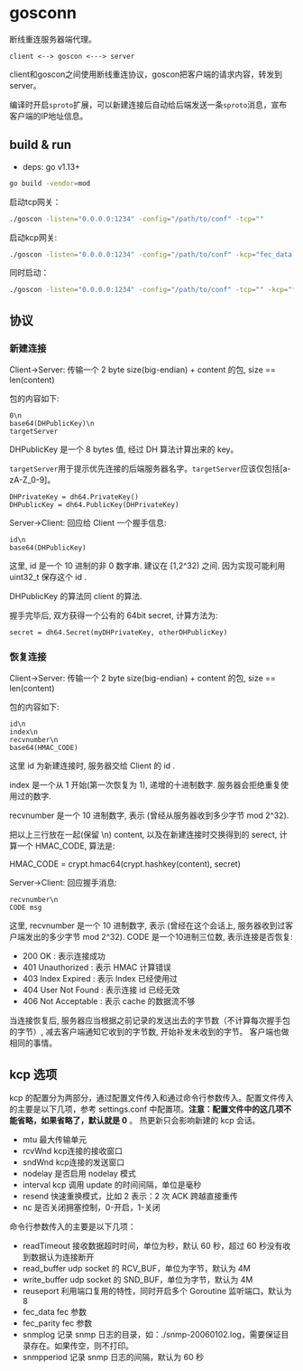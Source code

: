 # gosconn

断线重连服务器端代理。

```
client <--> goscon <---> server
```

client和goscon之间使用断线重连协议，goscon把客户端的请求内容，转发到server。

编译时开启`sproto`扩展，可以新建连接后自动给后端发送一条`sproto`消息，宣布客户端的IP地址信息。

## build & run

* deps: go v1.13+

```bash
go build -vendor=mod
```

启动tcp网关：
```bash
./goscon -listen="0.0.0.0:1234" -config="/path/to/conf" -tcp=""
```

启动kcp网关:
```bash
./goscon -listen="0.0.0.0:1234" -config="/path/to/conf" -kcp="fec_data:0,fec_parity:0"
```

同时启动：
```bash
./goscon -listen="0.0.0.0:1234" -config="/path/to/conf" -tcp="" -kcp="fec_data:0,fec_parity:0"
```

## 协议

### 新建连接

Client->Server: 传输一个 2 byte size(big-endian) + content 的包, size == len(content)

包的内容如下:

```
0\n
base64(DHPublicKey)\n
targetServer
```

DHPublicKey 是一个 8 bytes 值, 经过 DH 算法计算出来的 key。

`targetServer`用于提示优先连接的后端服务器名字。`targetServer`应该仅包括[a-zA-Z_0-9]。

```
DHPrivateKey = dh64.PrivateKey()
DHPublicKey = dh64.PublicKey(DHPrivateKey)
```

Server->Client: 回应给 Client 一个握手信息:

```
id\n
base64(DHPublicKey)
```

这里, id 是一个 10 进制的非 0 数字串. 建议在 [1,2^32) 之间. 因为实现可能利用 uint32_t 保存这个 id .

DHPublicKey 的算法同 client 的算法.

握手完毕后, 双方获得一个公有的 64bit secret,  计算方法为:

```
secret = dh64.Secret(myDHPrivateKey, otherDHPublicKey)
```

### 恢复连接

Client->Server: 传输一个 2 byte size(big-endian) + content 的包, size == len(content)

包的内容如下:

```
id\n
index\n
recvnumber\n
base64(HMAC_CODE)
```

这里 id 为新建连接时, 服务器交给 Client 的 id .

index 是一个从 1 开始(第一次恢复为 1), 递增的十进制数字. 服务器会拒绝重复使用过的数字.

recvnumber 是一个 10 进制数字, 表示 (曾经从服务器收到多少字节 mod 2^32).

把以上三行放在一起(保留 \n) content, 以及在新建连接时交换得到的 serect, 计算一个 HMAC_CODE, 算法是:

HMAC_CODE = crypt.hmac64(crypt.hashkey(content), secret)

Server->Client: 回应握手消息:

```
recvnumber\n
CODE msg
```

这里, recvnumber 是一个 10 进制数字, 表示 (曾经在这个会话上, 服务器收到过客户端发出的多少字节 mod 2^32).
CODE 是一个10进制三位数, 表示连接是否恢复:

* 200 OK : 表示连接成功
* 401 Unauthorized : 表示 HMAC 计算错误
* 403 Index Expired : 表示 Index 已经使用过
* 404 User Not Found : 表示连接 id 已经无效
* 406 Not Acceptable : 表示 cache 的数据流不够

当连接恢复后, 服务器应当根据之前记录的发送出去的字节数（不计算每次握手包的字节）, 减去客户端通知它收到的字节数, 开始补发未收到的字节。
客户端也做相同的事情。

## kcp 选项

kcp 的配置分为两部分，通过配置文件传入和通过命令行参数传入。配置文件传入的主要是以下几项，参考 settings.conf 中配置项。**注意：配置文件中的这几项不能省略，如果省略了，默认就是 0** 。 热更新只会影响新建的 kcp 会话。

* mtu               最大传输单元
* rcvWnd            kcp连接的接收窗口
* sndWnd            kcp连接的发送窗口
* nodelay           是否启用 nodelay 模式
* interval          kcp 调用 update 的时间间隔，单位是毫秒
* resend            快速重换模式，比如 2 表示：2 次 ACK 跨越直接重传
* nc                是否关闭拥塞控制，0-开启，1-关闭

命令行参数传入的主要是以下几项：

* readTimeout       接收数据超时时间，单位为秒，默认 60 秒，超过 60 秒没有收到数据认为连接断开
* read_buffer       udp socket 的 RCV_BUF，单位为字节，默认为 4M
* write_buffer      udp socket 的 SND_BUF，单位为字节，默认为 4M
* reuseport         利用端口复用的特性，同时开启多个 Goroutine 监听端口，默认为 8
* fec_data          fec 参数
* fec_parity        fec 参数
* snmplog           记录 snmp 日志的目录，如：./snmp-20060102.log，需要保证目录存在。如果传空，则不打印。
* snmpperiod        记录 snmp 日志的间隔，默认为 60 秒
